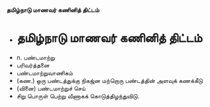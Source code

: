 **தமிழ்நாடு மாணவர் கணினித் திட்டம்**
- # தமிழ்நாடு மாணவர் கணினித் திட்டம்
- n. பண்டமாற்று
- பரிவர்த்தனை
- பண்டமாற்றுவாணிகம்
- (கண.) ஒரு பண்டத்துக்கு நிகஜ்ன மற்றொரு பண்டத்தின் அளவுக் கணக்கீடு
- (வினை) பண்டமாற்றுச் செய்
- சிறு பொருள் பெற்று வீணாகக் கொடுத்திழந்துவிடு.

